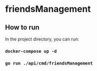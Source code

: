 # friendsManagement

## How to run

In the project directory, you can run:

### `docker-compose up -d`
### `go run ./api/cmd/friendsManagement`